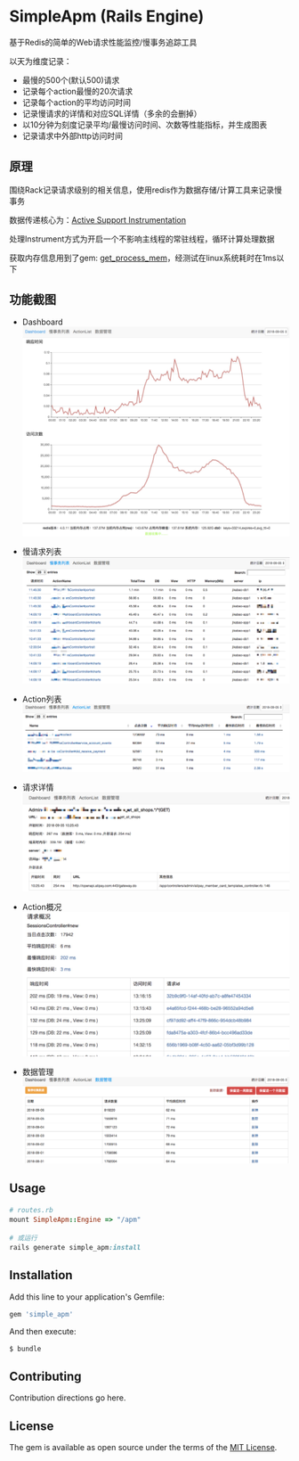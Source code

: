 # SimpleApm (Rails Engine)
基于Redis的简单的Web请求性能监控/慢事务追踪工具

以天为维度记录：
- 最慢的500个(默认500)请求
- 记录每个action最慢的20次请求
- 记录每个action的平均访问时间
- 记录慢请求的详情和对应SQL详情（多余的会删掉）
- 以10分钟为刻度记录平均/最慢访问时间、次数等性能指标，并生成图表
- 记录请求中外部http访问时间


## 原理

围绕Rack记录请求级别的相关信息，使用redis作为数据存储/计算工具来记录慢事务

数据传递核心为：[Active Support Instrumentation](https://guides.rubyonrails.org/active_support_instrumentation.html)

处理Instrument方式为开启一个不影响主线程的常驻线程，循环计算处理数据

获取内存信息用到了gem: [get_process_mem](https://github.com/schneems/get_process_mem)，经测试在linux系统耗时在1ms以下


## 功能截图
- Dashboard
![Dashboard](public/dashboard.jpg)

- 慢请求列表
![Slow Requests](public/slow_requests.png)

- Action列表
![Action List](public/action_list.png)

- 请求详情
![Request Info](public/request_info.png)

- Action概况
![Action Info](public/action_info.png)

- 数据管理
![Data](public/data-manage.png)


## Usage

```ruby
# routes.rb
mount SimpleApm::Engine => "/apm"

# 或运行 
rails generate simple_apm:install 

```


## Installation
Add this line to your application's Gemfile:

```ruby
gem 'simple_apm'
```

And then execute:
```bash
$ bundle
```


## Contributing
Contribution directions go here.

## License
The gem is available as open source under the terms of the [MIT License](http://opensource.org/licenses/MIT).
